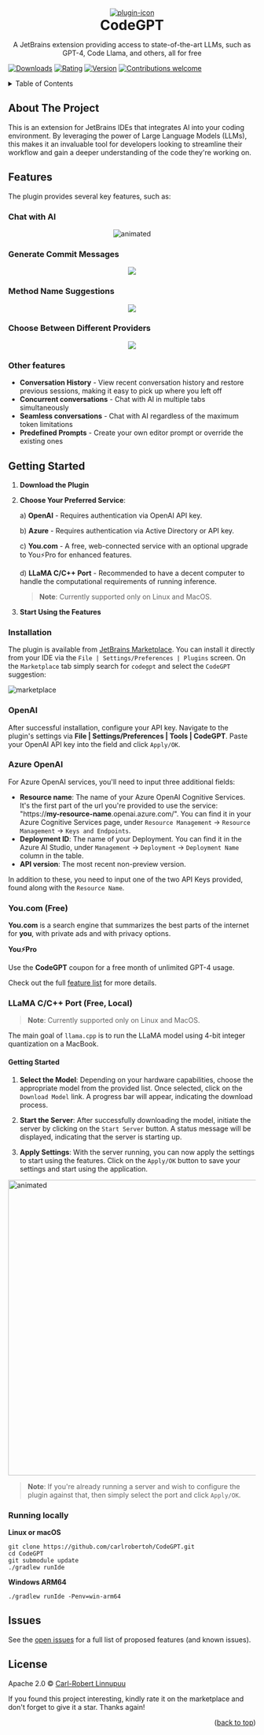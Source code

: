 <a name="readme-top"></a>

<br />
<div align="center">
  <a href="https://github.com/carlrobertoh/CodeGPT">
    <img alt="plugin-icon" src="https://github.com/carlrobertoh/CodeGPT-docs/blob/main/images/icon.png?raw=true">
  </a>
  <h1 style="margin: 0;" align="center">CodeGPT</h1>
  <p>
    A JetBrains extension providing access to state-of-the-art LLMs, such as GPT-4, Code Llama, and others, all for free
  </p>
</div>

[![Downloads][downloads-shield]][plugin-repo]
[![Rating][Rating-shield]][plugin-repo]
[![Version][version-shield]][plugin-repo]
[![Contributions welcome][contributions-welcome-svg]][contributions-welcome]

<!-- TABLE OF CONTENTS -->
<details>
  <summary>Table of Contents</summary>
  <ol>
    <li><a href="#about-the-project">About The Project</a></li>
    <li><a href="#quick-start-guide">Quick Start Guide</a></li>
    <li>
      <a href="#getting-started">Getting Started</a>
      <ul>
        <li><a href="#prerequisites">Prerequisites</a></li>
        <li><a href="#installation">Installation</a></li>
        <li><a href="#api-key-configuration">API Key Configuration</a></li>
      </ul>
    </li>
    <li><a href="#features">Features</a></li>
    <li><a href="#roadmap">Roadmap</a></li>
    <li><a href="#license">License</a></li>
  </ol>
</details>

## About The Project

This is an extension for JetBrains IDEs that integrates AI into your coding environment.
By leveraging the power of Large Language Models (LLMs), this makes it an invaluable tool for developers looking to streamline their workflow and gain a deeper understanding of the code they're working on.

## Features

The plugin provides several key features, such as:

### Chat with AI

<p align="center">
  <img src="https://github.com/carlrobertoh/CodeGPT-docs/blob/main/images/chat-with-ai.png?raw=true" alt="animated" />
</p>

### Generate Commit Messages

<p align="center">
  <img src="https://github.com/carlrobertoh/CodeGPT-docs/blob/main/images/generate-commit-message.png?raw=true" />
</p>

### Method Name Suggestions

<p align="center">
  <img src="https://github.com/carlrobertoh/CodeGPT-docs/blob/main/images/method-name-suggestions.png?raw=true" />
</p>

### Choose Between Different Providers

<p align="center">
  <img src="https://github.com/carlrobertoh/CodeGPT-docs/blob/main/images/model-selection.png?raw=true" />
</p>

### Other features

- **Conversation History** - View recent conversation history and restore previous sessions, making it easy to pick up where you left off
- **Concurrent conversations** - Chat with AI in multiple tabs simultaneously
- **Seamless conversations** - Chat with AI regardless of the maximum token limitations
- **Predefined Prompts** - Create your own editor prompt or override the existing ones

## Getting Started

1. **Download the Plugin**

2. **Choose Your Preferred Service**:

   a) **OpenAI** - Requires authentication via OpenAI API key.

   b) **Azure** - Requires authentication via Active Directory or API key.

   c) **You.com** - A free, web-connected service with an optional upgrade to You⚡Pro for enhanced features.

   d) **LLaMA C/C++ Port** - Recommended to have a decent computer to handle the computational requirements of running inference.
   > **Note**: Currently supported only on Linux and MacOS.

3. **Start Using the Features**

### Installation

The plugin is available from [JetBrains Marketplace][plugin-repo].
You can install it directly from your IDE via the `File | Settings/Preferences | Plugins` screen.
On the `Marketplace` tab simply search for `codegpt` and select the `CodeGPT` suggestion:

![marketplace][marketplace-img]

### OpenAI

After successful installation, configure your API key. Navigate to the plugin's settings via **File | Settings/Preferences | Tools | CodeGPT**. Paste your OpenAI API key into the field and click `Apply/OK`.

### Azure OpenAI

For Azure OpenAI services, you'll need to input three additional fields:

- **Resource name**: The name of your Azure OpenAI Cognitive Services. It's the first part of the url you're provided to use the service: "https://**my-resource-name**.openai.azure.com/". You can find it in your Azure Cognitive Services page, under `Resource Management` → `Resource Management` → `Keys and Endpoints`.
- **Deployment ID**: The name of your Deployment. You can find it in the Azure AI Studio, under `Management` → `Deployment` → `Deployment Name` column in the table.
- **API version**: The most recent non-preview version.

In addition to these, you need to input one of the two API Keys provided, found along with the `Resource Name`.

### You.com (Free)

**You.com** is a search engine that summarizes the best parts of the internet for **you**, with private ads and with privacy options.

**You⚡Pro**

Use the **CodeGPT** coupon for a free month of unlimited GPT-4 usage.

Check out the full [feature list](https://about.you.com/hc/youpro/what-features-are-included-in-youpro/) for more details.

### LLaMA C/C++ Port (Free, Local)

> **Note**: Currently supported only on Linux and MacOS.

The main goal of `llama.cpp` is to run the LLaMA model using 4-bit integer quantization on a MacBook.

#### Getting Started

1. **Select the Model**: Depending on your hardware capabilities, choose the appropriate model from the provided list. Once selected, click on the `Download Model` link. A progress bar will appear, indicating the download process.

2. **Start the Server**: After successfully downloading the model, initiate the server by clicking on the `Start Server` button. A status message will be displayed, indicating that the server is starting up.

3. **Apply Settings**: With the server running, you can now apply the settings to start using the features. Click on the `Apply/OK` button to save your settings and start using the application.

<img alt="animated" style="max-width: 100%; width: 600px;" src="https://github.com/carlrobertoh/CodeGPT-docs/blob/main/images/llama-settings.png?raw=true" />

> **Note**: If you're already running a server and wish to configure the plugin against that, then simply select the port and click `Apply/OK`.

### Running locally

**Linux or macOS**
```shell
git clone https://github.com/carlrobertoh/CodeGPT.git
cd CodeGPT
git submodule update
./gradlew runIde
```

**Windows ARM64**
```shell
./gradlew runIde -Penv=win-arm64
```

## Issues

See the [open issues][open-issues] for a full list of proposed features (and known issues).

## License

Apache 2.0 © [Carl-Robert Linnupuu][portfolio]

If you found this project interesting, kindly rate it on the marketplace and don't forget to give it a star. Thanks again!
<p align="right">(<a href="#readme-top">back to top</a>)</p>


<!-- MARKDOWN LINKS & IMAGES -->
<!-- https://www.markdownguide.org/basic-syntax/#reference-style-links -->

[downloads-shield]: https://img.shields.io/jetbrains/plugin/d/21056-codegpt
[version-shield]: https://img.shields.io/jetbrains/plugin/v/21056-codegpt?label=version
[rating-shield]: https://img.shields.io/jetbrains/plugin/r/rating/21056-codegpt
[contributions-welcome-svg]: http://img.shields.io/badge/contributions-welcome-brightgreen
[contributions-welcome]: #
[marketplace-img]: https://github.com/carlrobertoh/CodeGPT-docs/blob/main/images/marketplace.png?raw=true
[plugin-repo]: https://plugins.jetbrains.com/plugin/21056-codegpt
[open-issues]: https://github.com/carlrobertoh/CodeGPT/issues
[api-key-url]: https://platform.openai.com/account/api-keys
[portfolio]: https://carlrobert.ee
